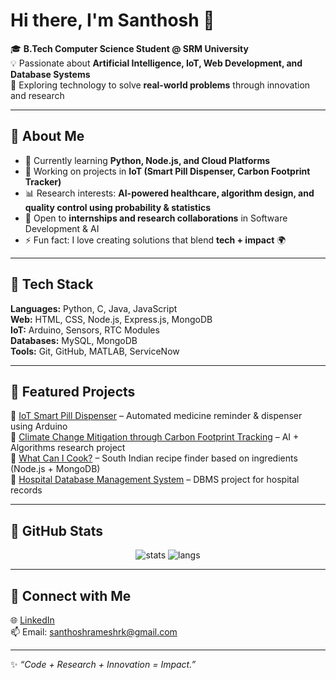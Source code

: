 # Hi there, I'm Santhosh 👋

🎓 **B.Tech Computer Science Student @ SRM University**  
💡 Passionate about **Artificial Intelligence, IoT, Web Development, and Database Systems**  
🚀 Exploring technology to solve **real-world problems** through innovation and research  

---

## 🔹 About Me  
- 🌱 Currently learning **Python, Node.js, and Cloud Platforms**  
- 🔭 Working on projects in **IoT (Smart Pill Dispenser, Carbon Footprint Tracker)**  
- 📊 Research interests: **AI-powered healthcare, algorithm design, and quality control using probability & statistics**  
- 💼 Open to **internships and research collaborations** in Software Development & AI  
- ⚡ Fun fact: I love creating solutions that blend **tech + impact** 🌍  

---

## 🔹 Tech Stack  
**Languages:** Python, C, Java, JavaScript  
**Web:** HTML, CSS, Node.js, Express.js, MongoDB  
**IoT:** Arduino, Sensors, RTC Modules  
**Databases:** MySQL, MongoDB  
**Tools:** Git, GitHub, MATLAB, ServiceNow  

---

## 🔹 Featured Projects  
📌 [IoT Smart Pill Dispenser](https://github.com/yourusername/pill-dispenser) – Automated medicine reminder & dispenser using Arduino  
📌 [Climate Change Mitigation through Carbon Footprint Tracking](https://github.com/yourusername/carbon-tracker) – AI + Algorithms research project  
📌 [What Can I Cook?](https://github.com/yourusername/recipe-finder) – South Indian recipe finder based on ingredients (Node.js + MongoDB)  
📌 [Hospital Database Management System](https://github.com/yourusername/hospital-dbms) – DBMS project for hospital records  

---

## 🔹 GitHub Stats  
<p align="center">
  <img src="https://github-readme-stats.vercel.app/api?username=yourusername&show_icons=true&theme=tokyonight" alt="stats" />
  <img src="https://github-readme-stats.vercel.app/api/top-langs/?username=yourusername&layout=compact&theme=tokyonight" alt="langs" />
</p>

---

## 🔹 Connect with Me  
🌐 [LinkedIn](http://www.linkedin.com/in/santhoshrksandy)  
📫 Email: santhoshrameshrk@gmail.com

---

✨ *“Code + Research + Innovation = Impact.”*  

